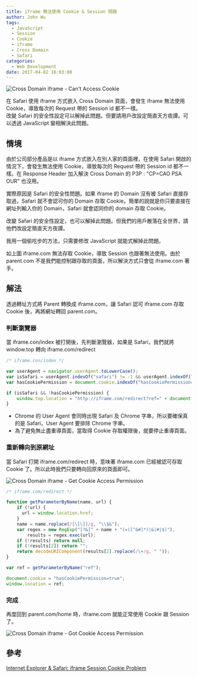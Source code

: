 ```yaml
---
title: iframe 無法使用 Cookie & Session 問題
author: John Wu
tags:
  - JavaScript
  - Session
  - Cookie
  - iframe
  - Cross Domain
  - Safari
categories:
  - Web Development
date: 2017-04-02 16:03:00
---
```


![Cross Domain iframe - Can't Access Cookie](/images/pasted-38.png)

在 Safari 使用 iframe 方式嵌入 Cross Domain 頁面，會發生 iframe 無法使用 Cookie，導致每次的 Request 帶的 Session id 都不一樣。  
改變 Safari 的安全性設定可以解掉此問題。但要請用戶改設定簡直天方夜譚。可以透過 JavaScript 變相解決此問題。  

<!-- more -->

## 情境

由於公司部分產品是以 iframe 方式嵌入在別人家的頁面裡，在使用 Safari 開啟的情況下，會發生無法使用 Cookie，導致每次的 Request 帶的 Session id 都不一樣。在 Response Header 加入解決 Cross Domain 的 P3P : "CP=CAO PSA OUR" 也沒用。  

實際原因是 Safari 的安全性問題。如果 iframe 的 Domain 沒有被 Safari 直接存取過，Safari 就不會認可你的 Domain 存取 Cookie。簡單的說就是你只要直接在網址列輸入你的 Domain，Safari 就會認同你的 domain 存取 Cookie。  

改變 Safari 的安全性設定，也可以解掉此問題。但我們的用戶散落在全世界，請他們改設定簡直天方夜譚。  

我用一個偷吃步的方法，只需要修改 JavaScript 就能式解掉此問題。  

如上圖 iframe.com 無法存取 Cookie，導致 Session 也跟著無法使用。由於 parent.com 不是我們能控制跟存取的頁面，所以解決方式只會從 iframe.com 著手。

## 解法

透過轉址方式將 Parent 轉換成 iframe.com，讓 Safari 認可 iframe.com 存取 Cookie 後，再將網址轉回 parent.com。

### 判斷瀏覽器

當 iframe.con/index 被打開後，先判斷瀏覽器，如果是 Safari，我們就將 window.top 轉向 iframe.com/redirect

``` javascript
/* iframe.con/index */  

var userAgent = navigator.userAgent.toLowerCase();
var isSafari = userAgent.indexOf("safari") != -1 && userAgent.indexOf("chrome") == -1;
var hasCookiePermission = document.cookie.indexOf("hasCookiePermission=true") != -1;

if (isSafari && !hasCookiePermission) {
    window.top.location = "http://iframe.com/redirect?ref=" + document.referrer;
}

```
* Chrome 的 User Agent 會同時出現 Safari 及 Chrome 字串，所以要確保真的是 Safari，User Agent 要排除 Chrome 字串。  
* 為了避免無止盡重導頁面，當取得 Cookie 存取權限後，就要停止重導頁面。  

### 重新轉向到原網址

當 Safari 打開 iframe.com/redirect 時，意味著 iframe.com 已經被認可存取 Cookie 了。所以此時我們只要轉向回原來的頁面即可。

![Cross Domain iframe - Get Cookie Access Permission](/images/pasted-39.png)

```javascript
/* iframe.com/redirect */  

function getParameterByName(name, url) {
    if (!url) {
      url = window.location.href;
    }
    name = name.replace(/[\[\]]/g, "\\$&");
    var regex = new RegExp("[?&]" + name + "(=([^&#]*)|&|#|$)"),
        results = regex.exec(url);
    if (!results) return null;
    if (!results[2]) return "";
    return decodeURIComponent(results[2].replace(/\+/g, " "));
}

var ref = getParameterByName("ref");

document.cookie = "hasCookiePermission=true";
window.location = ref;
```

### 完成

再度回到 parent.com/home 時，iframe.com 就能正常使用 Cookie 跟 Session 了。

![Cross Domain iframe - Got Cookie Access Permission](/images/pasted-40.png)

## 參考
[Internet Explorer & Safari: iframe Session Cookie Problem](http://www.mendoweb.be/blog/internet-explorer-safari-third-party-cookie-problem/)